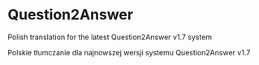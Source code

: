 # Question2Answer
Polish translation for the latest Question2Answer v1.7 system

Polskie tłumczanie dla najnowszej wersji systemu Question2Answer v1.7
